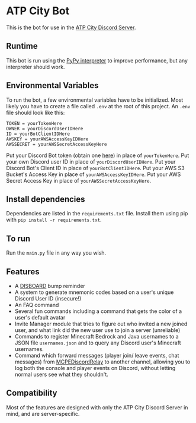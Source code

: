 # ATP City Bot
This is the bot for use in the [ATP City Discord Server](https://discord.atpcity.ga).

## Runtime
This bot is run using the [PyPy interpreter](https://www.pypy.org/) to improve performance, but any interpreter should work.

## Environmental Variables
To run the bot, a few environmental variables have to be initialized. Most likely you have to create a file called `.env` at the root of this project.
An `.env` file should look like this: 

    TOKEN = yourTokenHere
    OWNER = yourDiscordUserIDHere
    ID = yourBotClientIDHere
    AWSKEY = yourAWSAccessKeyIDHere
    AWSSECRET = yourAWSSecretAccessKeyHere

Put your Discord Bot token (obtain one [here](https://www.writebots.com/discord-bot-token/)) in place of `yourTokenHere`.
Put your own Discord user ID in place of `yourDiscordUserIDHere`.
Put your Discord Bot's Client ID in place of `yourBotClientIDHere`.
Put your AWS S3 Bucket's Access Key in place of `yourAWSAccessKeyIDHere`.
Put your AWS Secret Access Key in place of `yourAWSSecretAccessKeyHere`.

## Install dependencies
Dependencies are listed in the `requirements.txt` file. Install them using pip with `pip install -r requirements.txt`.

## To run
Run the `main.py` file in any way you wish.

## Features
- A [DISBOARD](https://disboard.org) bump reminder
- A system to generate mnemonic codes based on a user's unique Discord User ID (insecure!)
- An FAQ command
- Several fun commands including a command that gets the color of a user's default avatar
- Invite Manager module that tries to figure out who invited a new joined user, and what link did the new user use to join a server (unreliable)
- Commands to register Minecraft Bedrock and Java usernames to a JSON file `usernames.json` and to query any Discord user's Minecraft usernames.
- Command which forward messages (player join/ leave events, chat messages) from [MCPEDiscordRelay](https://github.com/nomadjimbob/MCPEDiscordRelay) to another channel, allowing you to log both the console and player events on Discord, without letting normal users see what they shouldn't.

## Compatibility
Most of the features are designed with only the ATP City Discord Server in mind, and are server-specific.